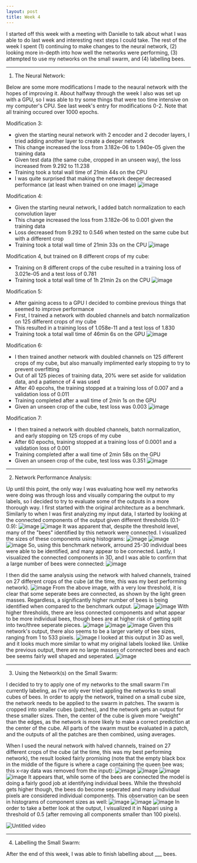 ```yaml
---
layout: post
title: Week 4
---
```


I started off this week with a meeting with Danielle to talk about what I was able to do last week and interesting next steps I could take. The rest of the week I spent (1) continuing to make changes to the neural network, (2) looking more in-depth into how well the networks were performing, (3) attempted to use my networks on the small swarm, and (4) labelling bees. 


 ------------------------------------------------------------------------------------------------------------------------------------------------------------
1) The Neural Network:
   
Below are some more modifications I made to the neaural network with the hopes of improving it. About halfway through the week I also was set up with a GPU, so I was able to try some things that were too time intensive on my computer's CPU. See last week's entry for modifications 0-2. Note that all training occured over 1000 epochs.


Modification 3:
- given the starting neural network with 2 encoder and 2 decoder layers, I tried adding another layer to create a deeper network
- This change increased the loss from 3.182e-06 to 1.940e-05 given the training data
- Given test data (the same cube, cropped in an unseen way), the loss increased from 9.292 to 11.238
- Training took a total wall time of 21min 44s on the CPU
- I was quite surprised that making the network deeper decreased performance (at least when trained on one image)
![image](https://github.com/Nina-mvH/Nina-mvH.github.io/assets/133538278/9a634df8-7788-461b-9e31-9c85ef9a7cd7)


Modification 4:
- Given the starting neural network, I added batch normalization to each convolution layer
- This change increased the loss from 3.182e-06 to 0.001 given the training data
- Loss decreased from 9.292 to 0.546 when tested on the same cube but with a different crop
- Training took a total wall time of 21min 33s on the CPU
![image](https://github.com/Nina-mvH/Nina-mvH.github.io/assets/133538278/769a99ae-3c27-4c4b-a27f-c62e86f9be13)


Modification 4, but trained on 8 different crops of my cube:
- Training on 8 different crops of the cube resulted in a training loss of 3.021e-05 and a test loss of 0.781
- Training took a total wall time of 1h 21min 2s on the CPU
![image](https://github.com/Nina-mvH/Nina-mvH.github.io/assets/133538278/e579a217-f45e-46b9-b9c1-60e517410147)


Modification 5:
- After gaining acess to a GPU I decided to combine previous things that seemed to improve performance
- First, I trained a network with doubled channels and batch normalization on 125 different crops of my cube
- This resulted in a training loss of 1.058e-11 and a test loss of 1.830
- Training took a total wall time of 46min 6s on the GPU
![image](https://github.com/Nina-mvH/Nina-mvH.github.io/assets/133538278/9d18c1e7-ca71-4fac-b37a-6d0f5afa0ec4)


Modification 6:
- I then trained another network with doubled channels on 125 different crops of my cube, but also manually implimented early stopping to try to prevent overfitting
- Out of all 125 pieces of training data, 20% were set aside for validation data, and a patience of 4 was used
- After 40 epcohs, the training stopped at a training loss of 0.007 and a validation loss of  0.011
- Training completed after a wall time of 2min 1s on the GPU
- Given an unseen crop of the cube, test loss was 0.003
![image](https://github.com/Nina-mvH/Nina-mvH.github.io/assets/133538278/6ff23006-4614-47f9-a3bf-f86b7223d014)


Modification 7:
- I then trained a network with doubled channels, batch normalization, and early stopping on 125 crops of my cube
- After 60 epochs, training stopped at a training loss of 0.0001 and a validation loss of 0.001
- Training completed after a wall time of 2min 58s on the GPU
- Given an unseen crop of the cube, test loss was 0.351
![image](https://github.com/Nina-mvH/Nina-mvH.github.io/assets/133538278/eaa57ac1-ca19-4e44-a570-40f0ddd7c0bd)




 ------------------------------------------------------------------------------------------------------------------------------------------------------------

2) Network Performance Analysis:

Up until this point, the only way I was evaluating how well my networks were doing was through loss and visually comparing the output to my labels, so I decided to try to evaluate some of the outputs in a more thorough way. I first started with the original architecture as a benchmark. Similarly to when I was first analyzing my input data, I started by looking at the connected components of the output given different thresholds (0.1-0.9):
![image](https://github.com/Nina-mvH/Nina-mvH.github.io/assets/133538278/96bc3d6f-de26-4748-a010-7a65ee62b47e)
![image](https://github.com/Nina-mvH/Nina-mvH.github.io/assets/133538278/be85dfe4-016a-425a-8d42-3104c6370e39)
It was apparent that, despite the threshold level, many of the "bees" identified by this network were connected. I visualized the sizes of these components using histograms:
![image](https://github.com/Nina-mvH/Nina-mvH.github.io/assets/133538278/3cdbe4ef-47a8-428c-a242-81d3a7c9f0dc)
![image](https://github.com/Nina-mvH/Nina-mvH.github.io/assets/133538278/5926791d-d0a9-49f3-b273-a9cae760b57f)
![image](https://github.com/Nina-mvH/Nina-mvH.github.io/assets/133538278/bed94f1a-5ef2-4e4d-bdf5-3bed0eda375f)
So, using this benchmark network, arround 25-30 individual bees were able to be identified, and many appear to be connected. Lastly, I visualized the connected components in 3D, and I was able to confirm that a large number of bees were connected:
![image](https://github.com/Nina-mvH/Nina-mvH.github.io/assets/133538278/b965957c-5a0b-43c5-a83d-315385a5a9d0)


I then did the same analysis using the network with halved channels, trained on 27 different crops of the cube (at the time, this was my best performing network).
![image](https://github.com/Nina-mvH/Nina-mvH.github.io/assets/133538278/af1c4ba0-7c45-4080-abba-d273f6e66d38)
From the above image, with a very low threshold, it is clear that some seperate bees are connected, as shown by the light green masses. Regardless, a significantly higher number of bees is being identified when compared to the benchmark output.
![image](https://github.com/Nina-mvH/Nina-mvH.github.io/assets/133538278/cf4bc94e-c867-4df7-8af9-80dc6e10aee5)
![image](https://github.com/Nina-mvH/Nina-mvH.github.io/assets/133538278/b6a2d73a-b121-4aaa-a459-250468a5ee58)
With higher thresholds, there are less connected components and what appear to be more individual bees, though bees are at higher risk of getting split into two/three seperate pieces.
![image](https://github.com/Nina-mvH/Nina-mvH.github.io/assets/133538278/d6a00ba9-28bb-42a9-8cc1-0c7d8014de59)
![image](https://github.com/Nina-mvH/Nina-mvH.github.io/assets/133538278/8c377331-c5cd-4a6b-a8a2-cd0c50ae2e13)
![image](https://github.com/Nina-mvH/Nina-mvH.github.io/assets/133538278/bb7f868b-d0ed-4f04-b720-bf10c169cb79)
Given this network's output, there also seems to be a larger variety of bee sizes, ranging from 1 to 533 pixels.
![image](https://github.com/Nina-mvH/Nina-mvH.github.io/assets/133538278/3147c0a7-c335-42d1-9fe7-c181e46d82b7)
I looked at this output in 3D as well, and it looks much more similar to what my original labels looked like. Unlike the previous output, there are no large masses of connected bees and each bee seems fairly well shaped and seperated.
![image](https://github.com/Nina-mvH/Nina-mvH.github.io/assets/133538278/d4fe0d79-92ec-410a-9ea3-9bedef39994a)




 ------------------------------------------------------------------------------------------------------------------------------------------------------------
 
3) Using the Network(s) on the Small Swarm:

I decided to try to apply one of my networks to the small swarm I'm currently labeling, as I've only ever tried appling the networks to small cubes of bees. In order to apply the network, trained on a small cube size, the network needs to be applied to the swarm in patches. The swarm is cropped into smaller cubes (patches), and the network gets an output for these smaller sizes. Then, the center of the cube is given more "weight" than the edges, as the network is more likely to make a correct prediction at the center of the cube. All parts of the swarm must be evaluated in a patch, and the outputs of all the patches are then combined, using averages. 

When I used the neural network with halved channels, trained on 27 different crops of the cube (at the time, this was my best performing network), the result looked fairly promising (note that the empty black box in the middle of the figure is where a cage containing the queen bee was; this x-ray data was removed from the input):
![image](https://github.com/Nina-mvH/Nina-mvH.github.io/assets/133538278/563c1da4-0b24-4b00-9850-06374f011364)
![image](https://github.com/Nina-mvH/Nina-mvH.github.io/assets/133538278/16746958-6c01-421e-8f29-a24294077200)
![image](https://github.com/Nina-mvH/Nina-mvH.github.io/assets/133538278/ee6137b7-a7c8-473a-b45c-55bb6f3a7c72)
![image](https://github.com/Nina-mvH/Nina-mvH.github.io/assets/133538278/17b10499-0c2b-4408-bc32-a9413324c1bd)
It appears that, while some of the bees are connected the model is doing a fairly good job at identifying individual bees. While the threshold gets higher though, the bees do become seperated and many individual pixels are considered individual components. This observation can be seen in histograms of component sizes as well:
![image](https://github.com/Nina-mvH/Nina-mvH.github.io/assets/133538278/510e3ae1-d36d-40ec-bbe0-56c462eaf011)
![image](https://github.com/Nina-mvH/Nina-mvH.github.io/assets/133538278/eb9a13da-5694-4627-a48b-91693143c432)
![image](https://github.com/Nina-mvH/Nina-mvH.github.io/assets/133538278/7e00fbbf-9162-4f6d-8393-ab51ac0f08d8)
In order to take a better look at the output, I visualized it in Napari using a threshold of 0.5 (after removing all components smaller than 100 pixels).

![Untitled video](https://github.com/Nina-mvH/Nina-mvH.github.io/assets/133538278/591af6d0-9ec8-41e3-8686-f306a792925e)




 ------------------------------------------------------------------------------------------------------------------------------------------------------------

4) Labelling the Small Swarm:

After the end of this week, I was able to finish labelling about ___ bees.

